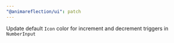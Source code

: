 ```yaml
---
"@animareflection/ui": patch
---
```


Update default `Icon` color for increment and decrement triggers in `NumberInput`
